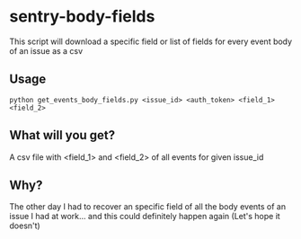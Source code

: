 # sentry-body-fields
This script will download a specific field or list of fields for every event body of an issue as a csv

## Usage

`python get_events_body_fields.py <issue_id> <auth_token> <field_1> <field_2>`

## What will you get?
A csv file with <field_1> and <field_2> of all events for given issue_id

## Why?
The other day I had to recover an specific field of all the body events of an issue I had at work... and this could definitely happen again (Let's hope it doesn't)
